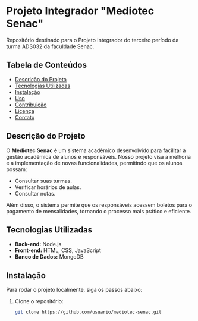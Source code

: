 # Projeto Integrador "Mediotec Senac"

Repositório destinado para o Projeto Integrador do terceiro período da turma ADS032 da faculdade Senac.

## Tabela de Conteúdos
- [Descrição do Projeto](#descrição-do-projeto)
- [Tecnologias Utilizadas](#tecnologias-utilizadas)
- [Instalação](#instalação)
- [Uso](#uso)
- [Contribuição](#contribuição)
- [Licença](#licença)
- [Contato](#contato)

## Descrição do Projeto

O **Mediotec Senac** é um sistema acadêmico desenvolvido para facilitar a gestão acadêmica de alunos e responsáveis. Nosso projeto visa a melhoria e a implementação de novas funcionalidades, permitindo que os alunos possam:

- Consultar suas turmas.
- Verificar horários de aulas.
- Consultar notas.

Além disso, o sistema permite que os responsáveis acessem boletos para o pagamento de mensalidades, tornando o processo mais prático e eficiente.

## Tecnologias Utilizadas

- **Back-end:** Node.js
- **Front-end:** HTML, CSS, JavaScript
- **Banco de Dados:** MongoDB

## Instalação

Para rodar o projeto localmente, siga os passos abaixo:

1. Clone o repositório:
   ```bash
   git clone https://github.com/usuario/mediotec-senac.git
